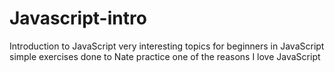# Javascript-intro
Introduction to JavaScript
very interesting topics for beginners in JavaScript simple exercises done to Nate
 practice one of the reasons I love JavaScript 
